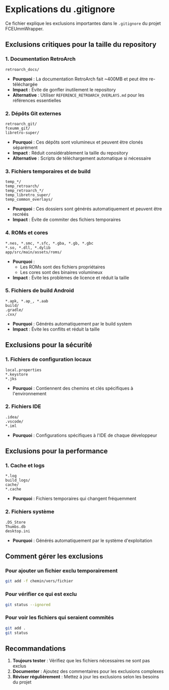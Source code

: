 # Explications du .gitignore

Ce fichier explique les exclusions importantes dans le `.gitignore` du projet FCEUmmWrapper.

## Exclusions critiques pour la taille du repository

### 1. Documentation RetroArch
```
retroarch_docs/
```
- **Pourquoi** : La documentation RetroArch fait ~400MB et peut être re-téléchargée
- **Impact** : Évite de gonfler inutilement le repository
- **Alternative** : Utiliser `REFERENCE_RETROARCH_OVERLAYS.md` pour les références essentielles

### 2. Dépôts Git externes
```
retroarch_git/
fceumm_git/
libretro-super/
```
- **Pourquoi** : Ces dépôts sont volumineux et peuvent être clonés séparément
- **Impact** : Réduit considérablement la taille du repository
- **Alternative** : Scripts de téléchargement automatique si nécessaire

### 3. Fichiers temporaires et de build
```
temp_*/
temp_retroarch/
temp_retroarch_*/
temp_libretro_super/
temp_common_overlays/
```
- **Pourquoi** : Ces dossiers sont générés automatiquement et peuvent être recréés
- **Impact** : Évite de commiter des fichiers temporaires

### 4. ROMs et cores
```
*.nes, *.smc, *.sfc, *.gba, *.gb, *.gbc
*.so, *.dll, *.dylib
app/src/main/assets/roms/
```
- **Pourquoi** : 
  - Les ROMs sont des fichiers propriétaires
  - Les cores sont des binaires volumineux
- **Impact** : Évite les problèmes de licence et réduit la taille

### 5. Fichiers de build Android
```
*.apk, *.ap_, *.aab
build/
.gradle/
.cxx/
```
- **Pourquoi** : Générés automatiquement par le build system
- **Impact** : Évite les conflits et réduit la taille

## Exclusions pour la sécurité

### 1. Fichiers de configuration locaux
```
local.properties
*.keystore
*.jks
```
- **Pourquoi** : Contiennent des chemins et clés spécifiques à l'environnement

### 2. Fichiers IDE
```
.idea/
.vscode/
*.iml
```
- **Pourquoi** : Configurations spécifiques à l'IDE de chaque développeur

## Exclusions pour la performance

### 1. Cache et logs
```
*.log
build_logs/
cache/
*.cache
```
- **Pourquoi** : Fichiers temporaires qui changent fréquemment

### 2. Fichiers système
```
.DS_Store
Thumbs.db
desktop.ini
```
- **Pourquoi** : Générés automatiquement par le système d'exploitation

## Comment gérer les exclusions

### Pour ajouter un fichier exclu temporairement
```bash
git add -f chemin/vers/fichier
```

### Pour vérifier ce qui est exclu
```bash
git status --ignored
```

### Pour voir les fichiers qui seraient commités
```bash
git add .
git status
```

## Recommandations

1. **Toujours tester** : Vérifiez que les fichiers nécessaires ne sont pas exclus
2. **Documenter** : Ajoutez des commentaires pour les exclusions complexes
3. **Réviser régulièrement** : Mettez à jour les exclusions selon les besoins du projet
